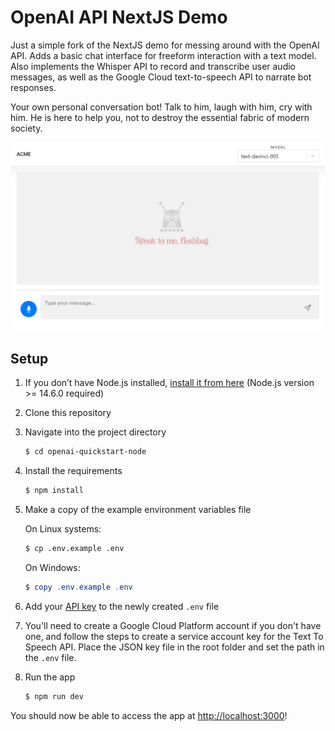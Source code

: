 # OpenAI API NextJS Demo

Just a simple fork of the NextJS demo for messing around with the OpenAI API. Adds a basic chat interface for freeform interaction with a text model. Also implements the Whisper API to record and transcribe user audio messages, as well as the Google Cloud text-to-speech API to narrate bot responses.

Your own personal conversation bot! Talk to him, laugh with him, cry with him. He is here to help you, not to destroy the essential fabric of modern society.

![Your friendly neighborhood chatbot](openai.png)

## Setup

1. If you don’t have Node.js installed, [install it from here](https://nodejs.org/en/) (Node.js version >= 14.6.0 required)

2. Clone this repository

3. Navigate into the project directory

   ```bash
   $ cd openai-quickstart-node
   ```

4. Install the requirements

   ```bash
   $ npm install
   ```

5. Make a copy of the example environment variables file

   On Linux systems:

   ```bash
   $ cp .env.example .env
   ```

   On Windows:

   ```powershell
   $ copy .env.example .env
   ```

6. Add your [API key](https://platform.openai.com/account/api-keys) to the newly created `.env` file

7. You'll need to create a Google Cloud Platform account if you don't have one, and follow the steps to create a service account key for the Text To Speech API. Place the JSON key file in the root folder and set the path in the `.env` file.

8. Run the app

   ```bash
   $ npm run dev
   ```

You should now be able to access the app at [http://localhost:3000](http://localhost:3000)!
